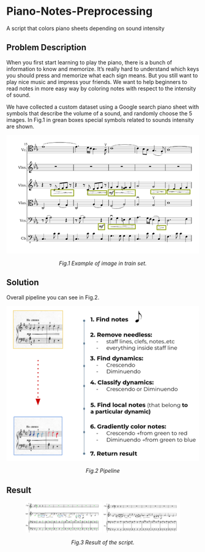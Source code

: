# Piano-Notes-Preprocessing
A script that colors piano sheets depending on sound intensity 

## Problem Description

When you first start learning to play the piano, there is a bunch of information to know and memorize. It’s really hard to understand which keys you should press and memorize what each sign means. But you still want to play nice music and impress your friends. We want to help beginners to read notes in more easy way by coloring notes with respect to the intensity of sound.

We have collected a custom dataset using a Google search piano sheet with symbols that describe the volume of a sound, and randomly choose the 5 images. In Fig.1 in grean boxes special symbols related to sounds intensity are shown.

<p align="center">
  <img src="images/notes_with_signs.png" width="750">
</p>
<p align="center">   
   <em> Fig.1 Example of image in train set.</em>
</p>

## Solution

Overall pipeline you can see in Fig.2.

<p align="center">
  <img src="images/pipeline.png" width="750">
</p>
<p align="center">   
   <em> Fig.2 Pipeline </em>
</p>


## Result

<p align="center">
  <img src="images/return_result.jpg" width="200">
  <img src="images/test_6.jpg" width="200">
</p>
<p align="center">   
   <em> Fig.3 Result of the script.</em>
</p>


